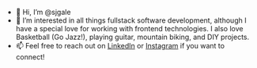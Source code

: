 - 👋 Hi, I’m @sjgale
- 👀 I’m interested in all things fullstack software development, although I have a special love for working with frontend technologies. I also love Basketball (Go Jazz!), playing guitar, mountain biking, and DIY projects.
- 📫 Feel free to reach out on [LinkedIn](https://www.linkedin.com/in/samuelgale/) or [Instagram]() if you want to connect!
